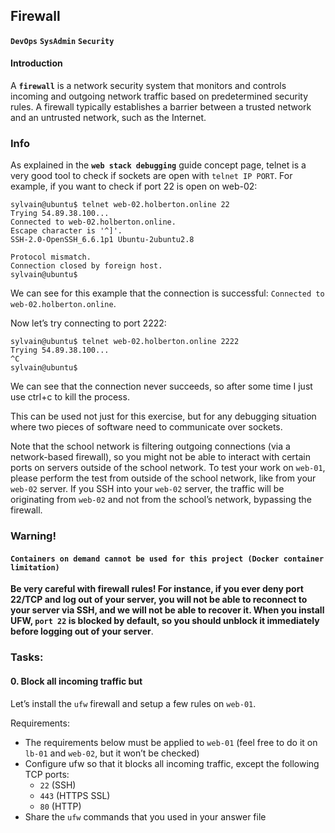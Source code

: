 ## Firewall
**`DevOps`** **`SysAdmin`** **`Security`**

#### Introduction
A **`firewall`** is a network security system that monitors and controls incoming and outgoing network traffic based on predetermined security rules. A firewall typically establishes a barrier between a trusted network and an untrusted network, such as the Internet.

### Info
As explained in the **`web stack debugging`** guide concept page, telnet is a very good tool to check if sockets are open with `telnet IP PORT`. For example, if you want to check if port 22 is open on web-02:
```
sylvain@ubuntu$ telnet web-02.holberton.online 22
Trying 54.89.38.100...
Connected to web-02.holberton.online.
Escape character is '^]'.
SSH-2.0-OpenSSH_6.6.1p1 Ubuntu-2ubuntu2.8

Protocol mismatch.
Connection closed by foreign host.
sylvain@ubuntu$
```
We can see for this example that the connection is successful: `Connected to web-02.holberton.online`.

Now let’s try connecting to port 2222:
```
sylvain@ubuntu$ telnet web-02.holberton.online 2222
Trying 54.89.38.100...
^C
sylvain@ubuntu$
```
We can see that the connection never succeeds, so after some time I just use ctrl+c to kill the process.

This can be used not just for this exercise, but for any debugging situation where two pieces of software need to communicate over sockets.

Note that the school network is filtering outgoing connections (via a network-based firewall), so you might not be able to interact with certain ports on servers outside of the school network. To test your work on `web-01`, please perform the test from outside of the school network, like from your `web-02` server. If you SSH into your `web-02` server, the traffic will be originating from `web-02` and not from the school’s network, bypassing the firewall.

### Warning!
#### **`Containers on demand cannot be used for this project (Docker container limitation)`**

**Be very careful with firewall rules! For instance, if you ever deny port 22/TCP and log out of your server, you will not be able to reconnect to your server via SSH, and we will not be able to recover it. When you install UFW, `port 22` is blocked by default, so you should unblock it immediately before logging out of your server**.

### Tasks:

#### **0. Block all incoming traffic but**
Let’s install the `ufw` firewall and setup a few rules on `web-01`.

Requirements:

- The requirements below must be applied to `web-01` (feel free to do it on `lb-01` and `web-02`, but it won’t be checked)
- Configure ufw so that it blocks all incoming traffic, except the following TCP ports:
    - `22` (SSH)
    - `443` (HTTPS SSL)
    - `80` (HTTP)
- Share the `ufw` commands that you used in your answer file
